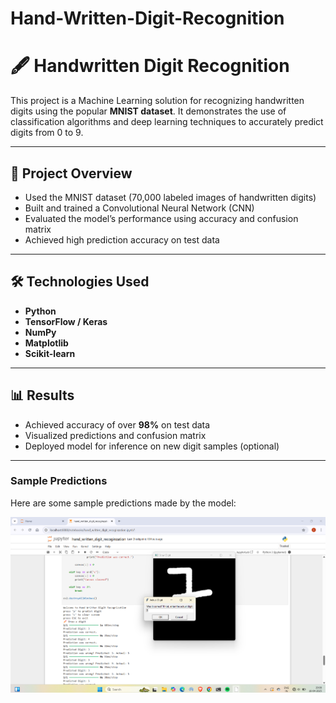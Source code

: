 # Hand-Written-Digit-Recognition

# 🖋️ Handwritten Digit Recognition

This project is a Machine Learning solution for recognizing handwritten digits using the popular **MNIST dataset**. It demonstrates the use of classification algorithms and deep learning techniques to accurately predict digits from 0 to 9.

---

## 🧠 Project Overview

- Used the MNIST dataset (70,000 labeled images of handwritten digits)
- Built and trained a Convolutional Neural Network (CNN)
- Evaluated the model’s performance using accuracy and confusion matrix
- Achieved high prediction accuracy on test data

---

## 🛠️ Technologies Used

- **Python**
- **TensorFlow / Keras**
- **NumPy**
- **Matplotlib**
- **Scikit-learn**

---

## 📊 Results

- Achieved accuracy of over **98%** on test data
- Visualized predictions and confusion matrix
- Deployed model for inference on new digit samples (optional)

---
### Sample Predictions
Here are some sample predictions made by the model:

![Sample Predictions](https://github.com/kalyan-91/Hand-Written-Digit-Recognition/blob/main/output.png)
